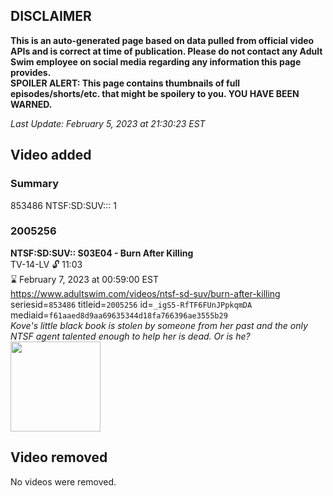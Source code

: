 ## DISCLAIMER
**This is an auto-generated page based on data pulled from official video APIs and is correct at time of publication. Please do not contact any Adult Swim employee on social media regarding any information this page provides.**  
**SPOILER ALERT: This page contains thumbnails of full episodes/shorts/etc. that might be spoilery to you. YOU HAVE BEEN WARNED.**  

_Last Update: February 5, 2023 at 21:30:23 EST_
## Video added
### Summary
853486 NTSF:SD:SUV::: 1  
### 2005256
**NTSF:SD:SUV:: S03E04 - Burn After Killing**  
TV-14-LV 🔓 11:03  
⌛ February 7, 2023 at 00:59:00 EST  
https://www.adultswim.com/videos/ntsf-sd-suv/burn-after-killing  
seriesid=`853486` titleid=`2005256` id=`_igS5-RfTF6FUnJPpkqmDA` mediaid=`f61aaed8d9aa69635344d18fa766396ae3555b29`  
_Kove's little black book is stolen by someone from her past and the only NTSF agent talented enough to help her is dead. Or is he?_  
<a href="https://media.cdn.adultswim.com/uploads/20200312/thumbnails/2_20312131970-ntsf_301_dup-20160624.jpg"><img src="https://media.cdn.adultswim.com/uploads/20200312/thumbnails/2_20312131970-ntsf_301_dup-20160624.jpg" height="144px" /></a>
## Video removed
No videos were removed.  
